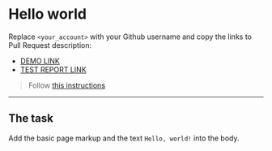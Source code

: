 # Hello world
Replace `<your_account>` with your Github username and copy the links to Pull Request description:
- [DEMO LINK](https://AndrejGutnik.github.io/layout_hello-world/)
- [TEST REPORT LINK](https://AndrejGutnik.github.io/layout_hello-world/report/html_report/)

> Follow [this instructions](https://mate-academy.github.io/layout_task-guideline/#how-to-solve-the-layout-tasks-on-github)
___

## The task 
Add the basic page markup and the text `Hello, world!` into the body.
